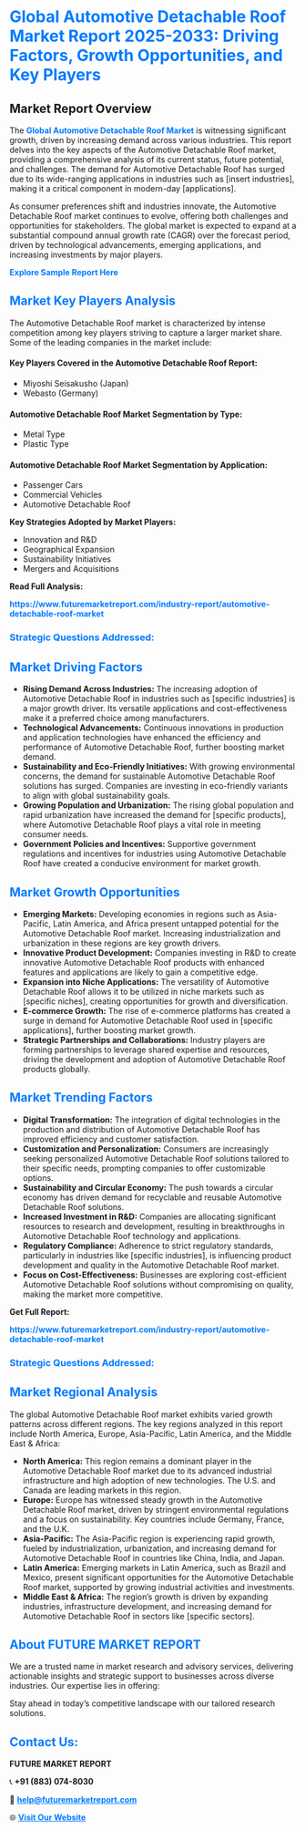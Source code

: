 <h1 style="color: #007BFF;">Global Automotive Detachable Roof Market Report 2025-2033: Driving Factors, Growth Opportunities, and Key Players</h1>

<section id="overview">
<h2>Market Report Overview</h2>
<p>The <a href="https://www.futuremarketreport.com/industry-report/automotive-detachable-roof-market" style="color: #007BFF; text-decoration: none;"><strong>Global Automotive Detachable Roof Market</strong></a> is witnessing significant growth, driven by increasing demand across various industries. This report delves into the key aspects of the Automotive Detachable Roof market, providing a comprehensive analysis of its current status, future potential, and challenges. The demand for Automotive Detachable Roof has surged due to its wide-ranging applications in industries such as [insert industries], making it a critical component in modern-day [applications].</p>
<p>As consumer preferences shift and industries innovate, the Automotive Detachable Roof market continues to evolve, offering both challenges and opportunities for stakeholders. The global market is expected to expand at a substantial compound annual growth rate (CAGR) over the forecast period, driven by technological advancements, emerging applications, and increasing investments by major players.</p>
</section>

<section id="overview">
<p><a href="https://www.futuremarketreport.com/request-sample/reportId=126464" style="color: #007BFF; text-decoration: none;"><strong>Explore Sample Report Here</strong></a></p>
</section>

<section id="key-players">
<h2 style="color: #007BFF;">Market Key Players Analysis</h2>
<p>The Automotive Detachable Roof market is characterized by intense competition among key players striving to capture a larger market share. Some of the leading companies in the market include:</p>
<h4>Key Players Covered in the Automotive Detachable Roof Report:</h4>
<ul><li>Miyoshi Seisakusho (Japan)</li><li>Webasto (Germany)</li></ul>
<h4>Automotive Detachable Roof Market Segmentation by Type:</h4>
<ul><li>Metal Type</li><li>Plastic Type</li></ul>

<h4>Automotive Detachable Roof Market Segmentation by Application:</h4>
<ul><li>Passenger Cars</li><li>Commercial Vehicles</li><li>Automotive Detachable Roof</li></ul>
<p><strong>Key Strategies Adopted by Market Players:</strong></p>
<ul>
<li>Innovation and R&D</li>
<li>Geographical Expansion</li>
<li>Sustainability Initiatives</li>
<li>Mergers and Acquisitions</li>
</ul>
</section>

<section>
<p><strong>Read Full Analysis: </strong></p><a href="https://www.futuremarketreport.com/industry-report/automotive-detachable-roof-market" style="color: #007BFF; text-decoration: none;"><strong>https://www.futuremarketreport.com/industry-report/automotive-detachable-roof-market</strong></a>
<h3 style="color: #007BFF;">Strategic Questions Addressed:</h3>
</section>

<section id="driving-factors">
<h2 style="color: #007BFF;">Market Driving Factors</h2>
<ul>
<li><strong>Rising Demand Across Industries:</strong> The increasing adoption of Automotive Detachable Roof in industries such as [specific industries] is a major growth driver. Its versatile applications and cost-effectiveness make it a preferred choice among manufacturers.</li>
<li><strong>Technological Advancements:</strong> Continuous innovations in production and application technologies have enhanced the efficiency and performance of Automotive Detachable Roof, further boosting market demand.</li>
<li><strong>Sustainability and Eco-Friendly Initiatives:</strong> With growing environmental concerns, the demand for sustainable Automotive Detachable Roof solutions has surged. Companies are investing in eco-friendly variants to align with global sustainability goals.</li>
<li><strong>Growing Population and Urbanization:</strong> The rising global population and rapid urbanization have increased the demand for [specific products], where Automotive Detachable Roof plays a vital role in meeting consumer needs.</li>
<li><strong>Government Policies and Incentives:</strong> Supportive government regulations and incentives for industries using Automotive Detachable Roof have created a conducive environment for market growth.</li>
</ul>
</section>

<section id="growth-opportunities">
<h2 style="color: #007BFF;">Market Growth Opportunities</h2>
<ul>
<li><strong>Emerging Markets:</strong> Developing economies in regions such as Asia-Pacific, Latin America, and Africa present untapped potential for the Automotive Detachable Roof market. Increasing industrialization and urbanization in these regions are key growth drivers.</li>
<li><strong>Innovative Product Development:</strong> Companies investing in R&D to create innovative Automotive Detachable Roof products with enhanced features and applications are likely to gain a competitive edge.</li>
<li><strong>Expansion into Niche Applications:</strong> The versatility of Automotive Detachable Roof allows it to be utilized in niche markets such as [specific niches], creating opportunities for growth and diversification.</li>
<li><strong>E-commerce Growth:</strong> The rise of e-commerce platforms has created a surge in demand for Automotive Detachable Roof used in [specific applications], further boosting market growth.</li>
<li><strong>Strategic Partnerships and Collaborations:</strong> Industry players are forming partnerships to leverage shared expertise and resources, driving the development and adoption of Automotive Detachable Roof products globally.</li>
</ul>
</section>

<section id="trending-factors">
<h2 style="color: #007BFF;">Market Trending Factors</h2>
<ul>
<li><strong>Digital Transformation:</strong> The integration of digital technologies in the production and distribution of Automotive Detachable Roof has improved efficiency and customer satisfaction.</li>
<li><strong>Customization and Personalization:</strong> Consumers are increasingly seeking personalized Automotive Detachable Roof solutions tailored to their specific needs, prompting companies to offer customizable options.</li>
<li><strong>Sustainability and Circular Economy:</strong> The push towards a circular economy has driven demand for recyclable and reusable Automotive Detachable Roof solutions.</li>
<li><strong>Increased Investment in R&D:</strong> Companies are allocating significant resources to research and development, resulting in breakthroughs in Automotive Detachable Roof technology and applications.</li>
<li><strong>Regulatory Compliance:</strong> Adherence to strict regulatory standards, particularly in industries like [specific industries], is influencing product development and quality in the Automotive Detachable Roof market.</li>
<li><strong>Focus on Cost-Effectiveness:</strong> Businesses are exploring cost-efficient Automotive Detachable Roof solutions without compromising on quality, making the market more competitive.</li>
</ul>
</section>

<section>
<p><strong>Get Full Report: </strong></p><a href="https://www.futuremarketreport.com/industry-report/automotive-detachable-roof-market" style="color: #007BFF; text-decoration: none;"><strong>https://www.futuremarketreport.com/industry-report/automotive-detachable-roof-market</strong></a>
<h3 style="color: #007BFF;">Strategic Questions Addressed:</h3>
</section>


<section id="regional-analysis">
<h2 style="color: #007BFF;">Market Regional Analysis</h2>
<p>The global Automotive Detachable Roof market exhibits varied growth patterns across different regions. The key regions analyzed in this report include North America, Europe, Asia-Pacific, Latin America, and the Middle East & Africa:</p>
<ul>
<li><strong>North America:</strong> This region remains a dominant player in the Automotive Detachable Roof market due to its advanced industrial infrastructure and high adoption of new technologies. The U.S. and Canada are leading markets in this region.</li>
<li><strong>Europe:</strong> Europe has witnessed steady growth in the Automotive Detachable Roof market, driven by stringent environmental regulations and a focus on sustainability. Key countries include Germany, France, and the U.K.</li>
<li><strong>Asia-Pacific:</strong> The Asia-Pacific region is experiencing rapid growth, fueled by industrialization, urbanization, and increasing demand for Automotive Detachable Roof in countries like China, India, and Japan.</li>
<li><strong>Latin America:</strong> Emerging markets in Latin America, such as Brazil and Mexico, present significant opportunities for the Automotive Detachable Roof market, supported by growing industrial activities and investments.</li>
<li><strong>Middle East & Africa:</strong> The region’s growth is driven by expanding industries, infrastructure development, and increasing demand for Automotive Detachable Roof in sectors like [specific sectors].</li>
</ul>
</section>

<footer>
<h2 style="color: #007BFF;">About FUTURE MARKET REPORT</h2>
<p>We are a trusted name in market research and advisory services, delivering actionable insights and strategic support to businesses across diverse industries. Our expertise lies in offering:</p>

<p>Stay ahead in today’s competitive landscape with our tailored research solutions.</p>

<h2 style="color: #007BFF;">Contact Us:</h2>
<p><strong>FUTURE MARKET REPORT</strong></p>
<p>📞 <strong>+91 (883) 074-8030</strong></p>
<p>📧 <strong><a href="mailto:help@futuremarketreport.com" style="color: #007BFF;">help@futuremarketreport.com</a></strong></p>
<p>🌐 <strong><a href="https://www.futuremarketreport.com/" style="color: #007BFF;">Visit Our Website</a></strong></p>
</footer>